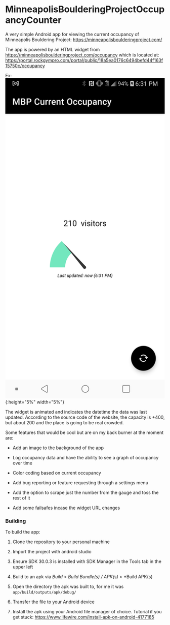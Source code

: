 # MinneapolisBoulderingProjectOccupancyCounter
A very simple Android app for viewing the current occupancy of Minneapolis Bouldering Project: https://minneapolisboulderingproject.com/

The app is powered by an HTML widget from https://minneapolisboulderingproject.com/occupancy which is located at: https://portal.rockgympro.com/portal/public/18a5ea0176c6494befd44f163f15750c/occupancy

Ex: ![Screenshot](mbp_count_screenshot.png?raw=true "Screenshot"){:height="5%" width="5%"}

The widget is animated and indicates the datetime the data was last updated. According to the source code of the website, the capacity is +400, but about 200 and the place is going to be real crowded.

Some features that would be cool but are on my back burner at the moment are:

- Add an image to the background of the app

- Log occupancy data and have the ability to see a graph of occupancy over time

- Color coding based on current occupancy

- Add bug reporting or feature requesting through a settings menu

- Add the option to scrape just the number from the gauge and toss the rest of it

- Add some failsafes incase the widget URL changes

### Building

To build the app:

1. Clone the repository to your personal machine

2. Import the project with android studio

3. Ensure SDK 30.0.3 is installed with SDK Manager in the Tools tab in the upper left

4. Build to an apk via *Build* > *Build Bundle(s) / APK(s)* > *Build APK(s)

5. Open the directory the apk was built to, for me it was `app/build/outputs/apk/debug/`

6. Transfer the file to your Android device

7. Install the apk using your Android file manager of choice. Tutorial if you get stuck: https://www.lifewire.com/install-apk-on-android-4177185
